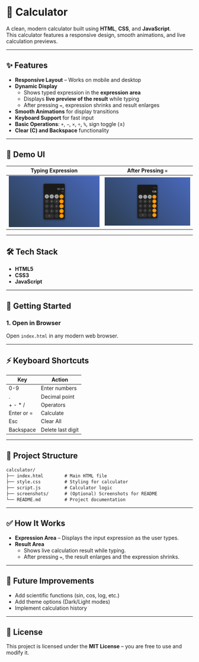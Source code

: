 # 🧮 Calculator

A clean, modern calculator built using **HTML**, **CSS**, and **JavaScript**.  
This calculator features a responsive design, smooth animations, and live calculation previews.

---

## ✨ Features

- **Responsive Layout** – Works on mobile and desktop
- **Dynamic Display**
  - Shows typed expression in the **expression area**
  - Displays **live preview of the result** while typing
  - After pressing `=`, expression shrinks and result enlarges
- **Smooth Animations** for display transitions
- **Keyboard Support** for fast input
- **Basic Operations**: `+`, `−`, `×`, `÷`, `%`, sign toggle (±)
- **Clear (C) and Backspace** functionality

---

## 📸 Demo UI

| Typing Expression                 | After Pressing `=`                |
|-----------------------------------|-----------------------------------|
| ![Typing](screenshots/typing.png) | ![Result](screenshots/result.png) |

---

## 🛠️ Tech Stack

- **HTML5**
- **CSS3**
- **JavaScript**

---

## 🚀 Getting Started

### 1. Open in Browser
Open `index.html` in any modern web browser.

---

## ⚡ Keyboard Shortcuts

| Key       | Action           |
|-----------|------------------|
| 0-9       | Enter numbers    |
| .         | Decimal point    |
| + - * /   | Operators        |
| Enter or =| Calculate        |
| Esc       | Clear All        |
| Backspace | Delete last digit|

---

## 📂 Project Structure

```
calculator/
├── index.html        # Main HTML file
├── style.css         # Styling for calculator
├── script.js         # Calculator logic
├── screenshots/      # (Optional) Screenshots for README
└── README.md         # Project documentation
```

---

## ✅ How It Works

- **Expression Area** – Displays the input expression as the user types.
- **Result Area**
  - Shows live calculation result while typing.
  - After pressing `=`, the result enlarges and the expression shrinks.

---

## 🔮 Future Improvements

- Add scientific functions (sin, cos, log, etc.)
- Add theme options (Dark/Light modes)
- Implement calculation history

---

## 📜 License

This project is licensed under the **MIT License** – you are free to use and modify it.